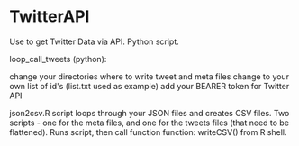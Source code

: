 # TwitterAPI
Use to get Twitter Data via API. Python script.


loop_call_tweets (python):

change your directories where to write tweet and meta files
change to your own list of id's (list.txt used as example)
add your BEARER token for Twitter API

json2csv.R script loops through your JSON files and creates CSV files. Two scripts - one for the meta files, and one for the tweets files (that need to be flattened). Runs script, then call function function: writeCSV() from R shell.

